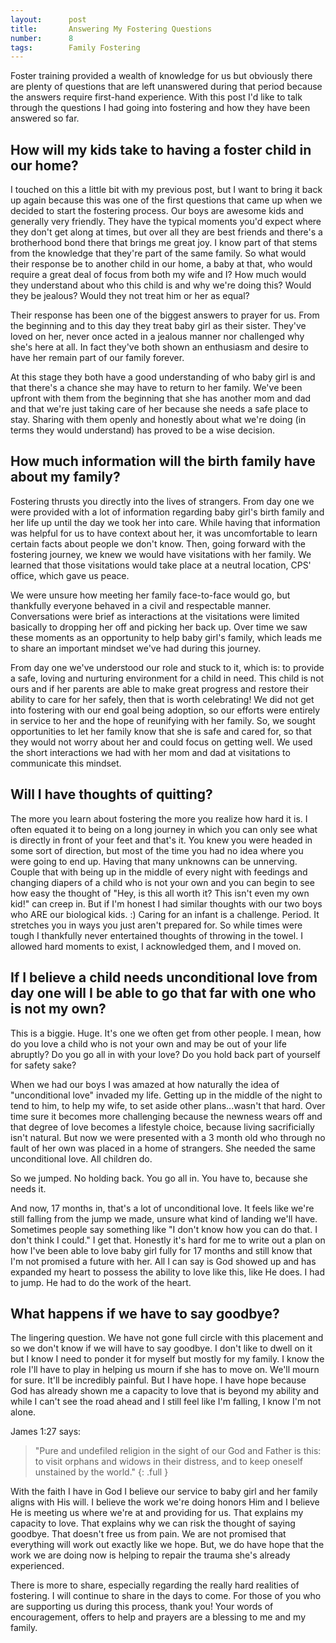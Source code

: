 ```yaml
---
layout:      post
title:       Answering My Fostering Questions
number:      8
tags:        Family Fostering
---
```


Foster training provided a wealth of knowledge for us but obviously there are plenty of questions that are left unanswered during that period because the answers require first-hand experience. With this post I'd like to talk through the questions I had going into fostering and how they have been answered so far.

## How will my kids take to having a foster child in our home?

I touched on this a little bit with my previous post, but I want to bring it back up again because this was one of the first questions that came up when we decided to start the fostering process. Our boys are awesome kids and generally very friendly. They have the typical moments you'd expect where they don't get along at times, but over all they are best friends and there's a brotherhood bond there that brings me great joy. I know part of that stems from the knowledge that they're part of the same family. So what would their response be to another child in our home, a baby at that, who would require a great deal of focus from both my wife and I? How much would they understand about who this child is and why we're doing this? Would they be jealous? Would they not treat him or her as equal?

Their response has been one of the biggest answers to prayer for us. From the beginning and to this day they treat baby girl as their sister. They've loved on her, never once acted in a jealous manner nor challenged why she's here at all. In fact they've both shown an enthusiasm and desire to have her remain part of our family forever.

At this stage they both have a good understanding of who baby girl is and that there's a chance she may have to return to her family. We've been upfront with them from the beginning that she has another mom and dad and that we're just taking care of her because she needs a safe place to stay. Sharing with them openly and honestly about what we're doing (in terms they would understand) has proved to be a wise decision.

## How much information will the birth family have about my family?

Fostering thrusts you directly into the lives of strangers. From day one we were provided with a lot of information regarding baby girl's birth family and her life up until the day we took her into care. While having that information was helpful for us to have context about her, it was uncomfortable to learn certain facts about people we don't know. Then, going forward with the fostering journey, we knew we would have visitations with her family. We learned that those visitations would take place at a neutral location, CPS' office, which gave us peace.

We were unsure how meeting her family face-to-face would go, but thankfully everyone behaved in a civil and respectable manner. Conversations were brief as interactions at the visitations were limited basically to dropping her off and picking her back up. Over time we saw these moments as an opportunity to help baby girl's family, which leads me to share an important mindset we've had during this journey.

From day one we've understood our role and stuck to it, which is: to provide a safe, loving and nurturing environment for a child in need. This child is not ours and if her parents are able to make great progress and restore their ability to care for her safely, then that is worth celebrating! We did not get into fostering with our end goal being adoption, so our efforts were entirely in service to her and the hope of reunifying with her family. So, we sought opportunities to let her family know that she is safe and cared for, so that they would not worry about her and could focus on getting well. We used the short interactions we had with her mom and dad at visitations to communicate this mindset.

## Will I have thoughts of quitting?

The more you learn about fostering the more you realize how hard it is. I often equated it to being on a long journey in which you can only see what is directly in front of your feet and that's it. You knew you were headed in some sort of direction, but most of the time you had no idea where you were going to end up. Having that many unknowns can be unnerving. Couple that with being up in the middle of every night with feedings and changing diapers of a child who is not your own and you can begin to see how easy the thought of "Hey, is this all worth it? This isn't even my own kid!" can creep in. But if I'm honest I had similar thoughts with our two boys who ARE our biological kids. :) Caring for an infant is a challenge. Period. It stretches you in ways you just aren't prepared for. So while times were tough I thankfully never entertained thoughts of throwing in the towel. I allowed hard moments to exist, I acknowledged them, and I moved on.

## If I believe a child needs unconditional love from day one will I be able to go that far with one who is not my own?

This is a biggie. Huge. It's one we often get from other people. I mean, how do you love a child who is not your own and may be out of your life abruptly? Do you go all in with your love? Do you hold back part of yourself for safety sake?

When we had our boys I was amazed at how naturally the idea of "unconditional love" invaded my life. Getting up in the middle of the night to tend to him, to help my wife, to set aside other plans...wasn't that hard. Over time sure it becomes more challenging because the newness wears off and that degree of love becomes a lifestyle choice, because living sacrificially isn't natural. But now we were presented with a 3 month old who through no fault of her own was placed in a home of strangers. She needed the same unconditional love. All children do.

So we jumped. No holding back. You go all in. You have to, because she needs it.

And now, 17 months in, that's a lot of unconditional love. It feels like we're still falling from the jump we made, unsure what kind of landing we'll have. Sometimes people say something like "I don't know how you can do that. I don't think I could." I get that. Honestly it's hard for me to write out a plan on how I've been able to love baby girl fully for 17 months and still know that I'm not promised a future with her. All I can say is God showed up and has expanded my heart to possess the ability to love like this, like He does. I had to jump. He had to do the work of the heart.

## What happens if we have to say goodbye?

The lingering question. We have not gone full circle with this placement and so we don't know if we will have to say goodbye. I don't like to dwell on it but I know I need to ponder it for myself but mostly for my family. I know the role I'll have to play in helping us mourn if she has to move on. We'll mourn for sure. It'll be incredibly painful. But I have hope. I have hope because God has already shown me a capacity to love that is beyond my ability and while I can't see the road ahead and I still feel like I'm falling, I know I'm not alone.

James 1:27 says:

> "Pure and undefiled religion in the sight of our God and Father is this: to visit orphans and widows in their distress, and to keep oneself unstained by the world."
{: .full }

With the faith I have in God I believe our service to baby girl and her family aligns with His will. I believe the work we're doing honors Him and I believe He is meeting us where we're at and providing for us. That explains my capacity to love. That explains why we can risk the thought of saying goodbye. That doesn't free us from pain. We are not promised that everything will work out exactly like we hope. But, we do have hope that the work we are doing now is helping to repair the trauma she's already experienced.

There is more to share, especially regarding the really hard realities of fostering. I will continue to share in the days to come. For those of you who are supporting us during this process, thank you! Your words of encouragement, offers to help and prayers are a blessing to me and my family.
